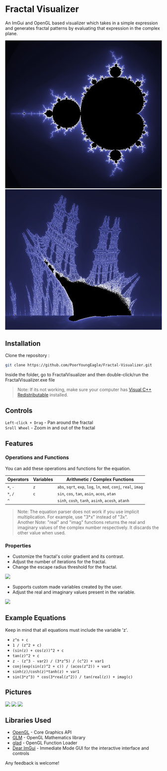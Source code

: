 # Fractal Visualizer
An ImGui and OpenGL based visualizer which takes in a simple expression and generates fractal patterns by evaluating that expression in the complex plane.

![](/images/mandelbrot.png)
![](/images/burning.png)

## Installation
Clone the repository :
```bash
git clone https://github.com/PoorYoungEagle/Fractal-Visualizer.git
```
Inside the folder, go to FractalVisualizer and then double-click/run the FractalVisualizer.exe file

> Note: If its not working, make sure your computer has [Visual C++ Redistributable](https://learn.microsoft.com/en-us/cpp/windows/latest-supported-vc-redist) installed.

## Controls
```Left-click + Drag``` - Pan around the fractal<br/>
```Sroll Wheel``` - Zoom in and out of the fractal

## Features
### Operations and Functions
You can add these operations and functions for the equation.

| **Operators**           | **Variables** | **Arithmetic / Complex Functions**                              |
|-------------------------|---------------|-----------------------------------------------------------------|
| `+`, `-`                | `z`           | `abs`, `sqrt`, `exp`, `log`, `ln`, `mod`, `conj`, `real`, `imag`|
| `*`, `/`                | `c`           | `sin`, `cos`, `tan`, `asin`, `acos`, `atan`                     |
| `^`                     |               | `sinh`, `cosh`, `tanh`, `asinh`, `acosh`, `atanh`               |

> Note: The equation parser does not work if you use implicit multiplication. For example, use "3*x" instead of "3x".<br/>
> Another Note: "real" and "imag" functions returns the real and imaginary values of the complex number respectively. It discards the other value when used.

### Properties
- Customize the fractal's color gradient and its contrast.
- Adjust the number of iterations for the fractal.
- Change the escape radius threshold for the fractal.

![](/images/visual.png)
- Supports custom made variables created by the user.
- Adjust the real and imaginary values present in the variable.

![](/images/variables.png)

## Example Equations
Keep in mind that all equations must include the variable 'z'.

- ```z^n + c```
- ```1 / (z^2 + c)```
- ```(sin(z) + cos(z))^2 + c```
- ```tan(z)^2 + c```
- ```z - (z^3 - var2) / (3*z^5) / (c^2) + var1```
- ```conj(exp(sin(z)^2 + c)) / (acos(z^2)) + var1```
- ```sinh(z)/cosh(z)*tanh(z) + var1```
- ```sin(3*z^3) * cos(3*real(z^2)) / tan(real(z)) + imag(c)```

## Pictures

![](/images/julia.png)
![](/images/newton.png)
![](/images/tricorn.png)

## Libraries Used
- [OpenGL](https://www.opengl.org/) - Core Graphics API
- [GLM](https://github.com/g-truc/glm) - OpenGL Mathematics library
- [glad](https://glad.dav1d.de/) - OpenGL Function Loader
- [Dear ImGui](https://github.com/ocornut/imgui) - Immediate Mode GUI for the interactive interface and controls


Any feedback is welcome!
